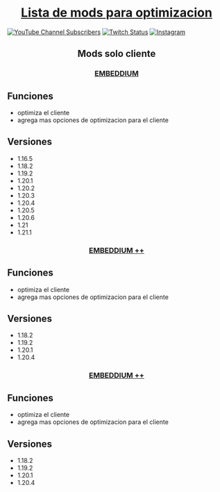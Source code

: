 <div align="center">
<h1 align="center"><a href="https://www.youtube.com/@FerNando1314XR">Lista de mods para optimizacion<a/></a></h1>
</div>

[<img alt="YouTube Channel Subscribers" src="https://img.shields.io/youtube/channel/subscribers/%20UCK-AgU6luMFlKxKbWLRM-SA">](https://www.youtube.com/@FerNando1314XR)
[<img alt="Twitch Status" src="https://img.shields.io/twitch/status/fernando1314xr">](https://www.twitch.tv/fernando1314xr)
[<img alt="Instagram" src="https://img.shields.io/badge/Instagram-E4405F?style=for-the-badge&logo=instagram&logoColor=white">](https://www.instagram.com/fernandoxr24/)

<h2 align="center">Mods solo cliente</h3>

<h3 align="center"><a href="https://www.curseforge.com/minecraft/mc-mods/embeddium">EMBEDDIUM<a/></a></h3>

## Funciones
- optimiza el cliente
- agrega mas opciones de optimizacion para el cliente

## Versiones
- 1.16.5
- 1.18.2
- 1.19.2
- 1.20.1
- 1.20.2
- 1.20.3
- 1.20.4
- 1.20.5
- 1.20.6
- 1.21
- 1.21.1

<h3 align="center"><a href="https://www.curseforge.com/minecraft/mc-mods/embeddiumplus">EMBEDDIUM ++<a/></a></h3>

## Funciones
- optimiza el cliente
- agrega mas opciones de optimizacion para el cliente

## Versiones
- 1.18.2
- 1.19.2
- 1.20.1
- 1.20.4

<h3 align="center"><a href="https://www.curseforge.com/minecraft/mc-mods/embeddiumplus">EMBEDDIUM ++<a/></a></h3>

## Funciones
- optimiza el cliente
- agrega mas opciones de optimizacion para el cliente

## Versiones
- 1.18.2
- 1.19.2
- 1.20.1
- 1.20.4
